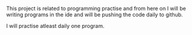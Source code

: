 This project is related to programming practise and from here on I will be writing programs in the ide and will be pushing the code daily to github.

I will practise atleast daily one program.